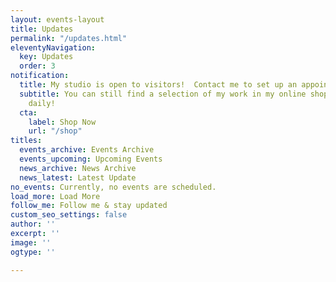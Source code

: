 ```yaml
---
layout: events-layout
title: Updates
permalink: "/updates.html"
eleventyNavigation:
  key: Updates
  order: 3
notification:
  title: My studio is open to visitors!  Contact me to set up an appointment.
  subtitle: You can still find a selection of my work in my online shop!  Updated
    daily!
  cta:
    label: Shop Now
    url: "/shop"
titles:
  events_archive: Events Archive
  events_upcoming: Upcoming Events
  news_archive: News Archive
  news_latest: Latest Update
no_events: Currently, no events are scheduled.
load_more: Load More
follow_me: Follow me & stay updated
custom_seo_settings: false
author: ''
excerpt: ''
image: ''
ogtype: ''

---
```


